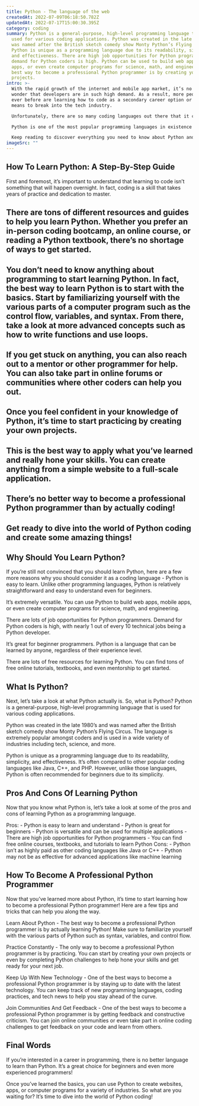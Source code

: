 ```yaml
---
title: Python - The language of the web
createdAt: 2022-07-09T06:18:50.782Z
updatedAt: 2022-07-17T15:00:30.395Z
category: coding
summary: Python is a general-purpose, high-level programming language that is
  used for various coding applications. Python was created in the late 1980s and
  was named after the British sketch comedy show Monty Python’s Flying Circus.
  Python is unique as a programming language due to its readability, simplicity,
  and effectiveness. There are high job opportunities for Python programmers and
  demand for Python coders is high. Python can be used to build web apps, mobile
  apps, or even create computer programs for science, math, and engineering. The
  best way to become a professional Python programmer is by creating your own
  projects.
intro: >-
  With the rapid growth of the internet and mobile app market, it’s no
  wonder that developers are in such high demand. As a result, more people than
  ever before are learning how to code as a secondary career option or as a
  means to break into the tech industry.

  Unfortunately, there are so many coding languages out there that it can be difficult to know where to start. Luckily, we’re here to help!

  Python is one of the most popular programming languages in existence today with an abundance of demand for qualified programmers. And as one of the most commonly used programming languages for statistical analysis and data science, Python is also extremely useful for web developers looking to branch out from other coding languages like JavaScript or Java. 

  Keep reading to discover everything you need to know about Python and why you should learn it!
imageSrc: ""
---
```


## How To Learn Python: A Step-By-Step Guide

First and foremost, it’s important to understand that learning to code isn’t something that will happen overnight. In fact, coding is a skill that takes years of practice and dedication to master.
## There are tons of different resources and guides to help you learn Python. Whether you prefer an in-person coding bootcamp, an online course, or reading a Python textbook, there’s no shortage of ways to get started.

## You don’t need to know anything about programming to start learning Python. In fact, the best way to learn Python is to start with the basics. Start by familiarizing yourself with the various parts of a computer program such as the control flow, variables, and syntax. From there, take a look at more advanced concepts such as how to write functions and use loops.

## If you get stuck on anything, you can also reach out to a mentor or other programmer for help. You can also take part in online forums or communities where other coders can help you out.

## Once you feel confident in your knowledge of Python, it’s time to start practicing by creating your own projects.

## This is the best way to apply what you’ve learned and really hone your skills. You can create anything from a simple website to a full-scale application.

## There’s no better way to become a professional Python programmer than by actually coding!

## Get ready to dive into the world of Python coding and create some amazing things!

## Why Should You Learn Python?

If you’re still not convinced that you should learn Python, here are a few more reasons why you should consider it as a coding language - Python is easy to learn. Unlike other programming languages, Python is relatively straightforward and easy to understand even for beginners.

It’s extremely versatile. You can use Python to build web apps, mobile apps, or even create computer programs for science, math, and engineering.

There are lots of job opportunities for Python programmers. Demand for Python coders is high, with nearly 1 out of every 10 technical jobs being a Python developer.

It’s great for beginner programmers. Python is a language that can be learned by anyone, regardless of their experience level.

There are lots of free resources for learning Python. You can find tons of free online tutorials, textbooks, and even mentorship to get started.

## What Is Python?

Next, let’s take a look at what Python actually is. So, what is Python? Python is a general-purpose, high-level programming language that is used for various coding applications.

Python was created in the late 1980’s and was named after the British sketch comedy show Monty Python’s Flying Circus. The language is extremely popular amongst coders and is used in a wide variety of industries including tech, science, and more.

Python is unique as a programming language due to its readability, simplicity, and effectiveness. It’s often compared to other popular coding languages like Java, C++, and PHP. However, unlike those languages, Python is often recommended for beginners due to its simplicity.

## Pros And Cons Of Learning Python

Now that you know what Python is, let’s take a look at some of the pros and cons of learning Python as a programming language.

Pros: - Python is easy to learn and understand - Python is great for beginners - Python is versatile and can be used for multiple applications - There are high job opportunities for Python programmers - You can find free online courses, textbooks, and tutorials to learn Python Cons: - Python isn’t as highly paid as other coding languages like Java or C++ - Python may not be as effective for advanced applications like machine learning

## How To Become A Professional Python Programmer

Now that you’ve learned more about Python, it’s time to start learning how to become a professional Python programmer! Here are a few tips and tricks that can help you along the way.

Learn About Python - The best way to become a professional Python programmer is by actually learning Python! Make sure to familiarize yourself with the various parts of Python such as syntax, variables, and control flow.

Practice Constantly - The only way to become a professional Python programmer is by practicing. You can start by creating your own projects or even by completing Python challenges to help hone your skills and get ready for your next job.

Keep Up With New Technology - One of the best ways to become a professional Python programmer is by staying up to date with the latest technology. You can keep track of new programming languages, coding practices, and tech news to help you stay ahead of the curve.

Join Communities And Get Feedback - One of the best ways to become a professional Python programmer is by getting feedback and constructive criticism. You can join online communities or even take part in online coding challenges to get feedback on your code and learn from others.

## Final Words

If you’re interested in a career in programming, there is no better language to learn than Python. It’s a great choice for beginners and even more experienced programmers!

Once you’ve learned the basics, you can use Python to create websites, apps, or computer programs for a variety of industries. So what are you waiting for? It’s time to dive into the world of Python coding!

